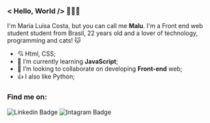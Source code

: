 ### < Hello, World /> 🙋🏻✨

I'm Maria Luísa Costa, but you can call me **Malu**. I'm a Front end web student student from Brasil, 22 years old and a lover of technology, programming and cats! 🐱

- 💘 Html, CSS;
- 🌱 I’m currently learning **JavaScript**; 
- 👯 I’m looking to collaborate on developing **Front-end** web;
- 👍 I also like Python;


### Find me on:

![Linkedin Badge](https://img.shields.io/badge/-Linkedin-hotpink?style=flat-square&logo=Linkedin&logoColor=deeppink&link=https://www.linkedin.com/in/maluhcosta/)
![Intagram Badge](https://img.shields.io/badge/-Instagram-violet?style=flat-square&logo=Instagram&logoColor=purple&link=https://www.instagram.com/maluhcosta/)
